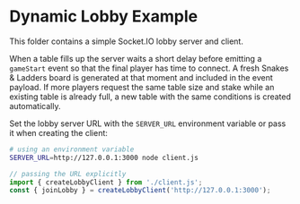 # Dynamic Lobby Example

This folder contains a simple Socket.IO lobby server and client.

When a table fills up the server waits a short delay before emitting a
`gameStart` event so that the final player has time to connect. A fresh
Snakes & Ladders board is generated at that moment and included in the
event payload. If more players request the same table size and stake
while an existing table is already full, a new table with the same
conditions is created automatically.

Set the lobby server URL with the `SERVER_URL` environment variable or pass it when creating the client:

```bash
# using an environment variable
SERVER_URL=http://127.0.0.1:3000 node client.js
```

```javascript
// passing the URL explicitly
import { createLobbyClient } from './client.js';
const { joinLobby } = createLobbyClient('http://127.0.0.1:3000');
```
